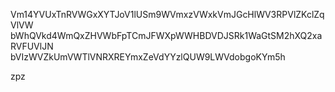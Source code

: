 Vm14YVUxTnRVWGxXYTJoV1lUSm9WVmxzVWxkVmJGcHlWV3RPVlZKclZqVlVW
bWhQVkd4WmQxZHVWbFpTCmJFWXpWWHBDVDJSRk1WaGtSM2hXQ2xaRVFUVlJN
bVIzWVZkUmVWTlVNRXREYmxZeVdYYzlQUW9LWVdobgoKYm5h

zpz